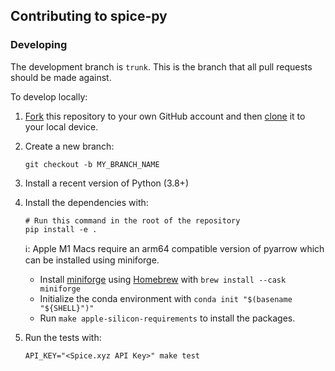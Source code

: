 ## Contributing to spice-py

### Developing

The development branch is `trunk`. This is the branch that all pull
requests should be made against.

To develop locally:

1. [Fork](https://help.github.com/articles/fork-a-repo/) this repository to your
   own GitHub account and then
   [clone](https://help.github.com/articles/cloning-a-repository/) it to your local device.

2. Create a new branch:

   ```
   git checkout -b MY_BRANCH_NAME
   ```

3. Install a recent version of Python (3.8+)

4. Install the dependencies with:

   ```
   # Run this command in the root of the repository
   pip install -e .
   ```

   ℹ️: Apple M1 Macs require an arm64 compatible version of pyarrow which can be installed using miniforge.

   - Install [miniforge](https://github.com/conda-forge/miniforge) using [Homebrew](https://brew.sh) with `brew install --cask miniforge`
   - Initialize the conda environment with `conda init "$(basename "${SHELL}")"`
   - Run `make apple-silicon-requirements` to install the packages.

5. Run the tests with:

   ```
   API_KEY="<Spice.xyz API Key>" make test
   ```
